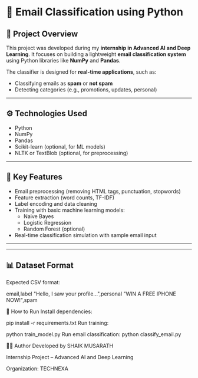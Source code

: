 # 📧 Email Classification using Python

## 📌 Project Overview

This project was developed during my **internship in Advanced AI and Deep Learning**. It focuses on building a lightweight **email classification system** using Python libraries like **NumPy** and **Pandas**.

The classifier is designed for **real-time applications**, such as:
- Classifying emails as **spam** or **not spam**
- Detecting categories (e.g., promotions, updates, personal)

---

## ⚙️ Technologies Used

- Python
- NumPy
- Pandas
- Scikit-learn (optional, for ML models)
- NLTK or TextBlob (optional, for preprocessing)

---

## 🧠 Key Features

- Email preprocessing (removing HTML tags, punctuation, stopwords)
- Feature extraction (word counts, TF-IDF)
- Label encoding and data cleaning
- Training with basic machine learning models:
  - Naive Bayes
  - Logistic Regression
  - Random Forest (optional)
- Real-time classification simulation with sample email input

---


---

## 📊 Dataset Format

Expected CSV format:

email,label
"Hello, I saw your profile...",personal
"WIN A FREE IPHONE NOW!",spam

🚀 How to Run
Install dependencies:

pip install -r requirements.txt
Run training:

python train_model.py
Run email classification:
python classify_email.py

👨‍💻 Author
Developed by SHAIK MUSARATH

Internship Project – Advanced AI and Deep Learning

Organization: TECHNEXA

